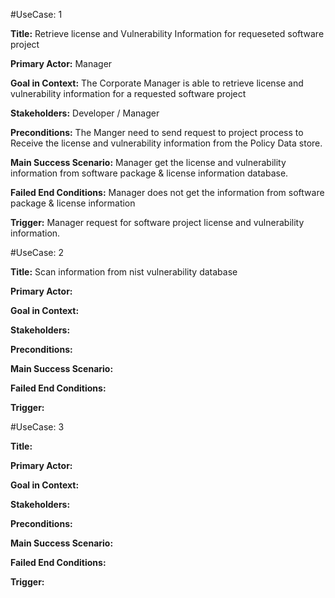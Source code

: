 #UseCase: 1

**Title:** Retrieve license and Vulnerability Information for requeseted software project
  
**Primary Actor:** Manager
   
**Goal in Context:** The Corporate Manager is able to retrieve license and vulnerability information  for a requested software project 
  
**Stakeholders:** Developer / Manager 
  
**Preconditions:** The Manger need to send request to project process to Receive the license and vulnerability information from the Policy Data store.
 
**Main Success Scenario:** Manager get the license and vulnerability information from software package & license information database.  
   
**Failed End Conditions:** Manager does not get the information from  software package & license information
  
**Trigger:** Manager request for software project license and vulnerability information. 

   
#UseCase: 2

**Title:** Scan information from nist vulnerability database
 
**Primary Actor:**

**Goal in Context:**

**Stakeholders:**

**Preconditions:**

**Main Success Scenario:**

**Failed End Conditions:**

**Trigger:**


#UseCase: 3

**Title:**

**Primary Actor:**

**Goal in Context:**

**Stakeholders:**

**Preconditions:**

**Main Success Scenario:**

**Failed End Conditions:**

**Trigger:**
